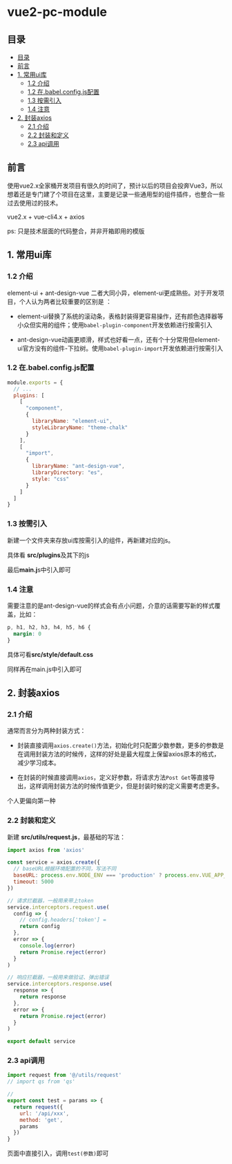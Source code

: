 # vue2-pc-module

## <a name=''></a>目录

<!-- vscode-markdown-toc -->
* [目录](#)
* [前言](#-1)
* [1. 常用ui库](#ui)
	* [1.2 介绍](#-1)
	* [1.2 在.babel.config.js配置](#babel.config.js)
	* [1.3 按需引入](#-1)
	* [1.4 注意](#-1)
* [2. 封装axios](#axios)
	* [2.1 介绍](#-1)
	* [2.2 封装和定义](#-1)
	* [2.3 api调用](#api)

<!-- vscode-markdown-toc-config
	numbering=false
	autoSave=true
	/vscode-markdown-toc-config -->
<!-- /vscode-markdown-toc -->

## <a name='-1'></a>前言

使用vue2.x全家桶开发项目有很久的时间了，预计以后的项目会投奔Vue3，所以想着还是专门建了个项目在这里，主要是记录一些通用型的组件插件，也整合一些过去使用过的技术。

vue2.x + vue-cli4.x + axios

ps: 只是技术层面的代码整合，并非开箱即用的模版

## <a name='ui'></a>1. 常用ui库 

### <a name='-1'></a>1.2 介绍

element-ui + ant-design-vue 二者大同小异，element-ui更成熟些。对于开发项目，个人认为两者比较重要的区别是 ：

* element-ui替换了系统的滚动条，表格封装得更容易操作，还有颜色选择器等小众但实用的组件；使用`babel-plugin-component`开发依赖进行按需引入

* ant-design-vue动画更顺滑，样式也好看一点，还有个十分常用但element-ui官方没有的组件-下拉树。使用`babel-plugin-import`开发依赖进行按需引入

### <a name='babel.config.js'></a>1.2 在.babel.config.js配置

```js 
module.exports = {
  // ...
  plugins: [
    [
      "component",
      {
        libraryName: "element-ui",
        styleLibraryName: "theme-chalk"
      }
    ],
    [
      "import",
      {
        libraryName: "ant-design-vue",
        libraryDirectory: "es",
        style: "css"
      }
    ]
  ]
}
```

### <a name='-1'></a>1.3 按需引入

新建一个文件夹来存放ui库按需引入的组件，再新建对应的js。

具体看 **src/plugins**及其下的js

最后**main.j**s中引入即可

### <a name='-1'></a>1.4 注意

需要注意的是ant-design-vue的样式会有点小问题，介意的话需要写新的样式覆盖，比如：

```css
p, h1, h2, h3, h4, h5, h6 {
  margin: 0
}
```

具体可看**src/style/default.css**

同样再在main.js中引入即可

## <a name='axios'></a>2. 封装axios

### <a name='-1'></a>2.1 介绍

通常而言分为两种封装方式：

* 封装直接调用`axios.create()`方法，初始化时只配置少数参数，更多的参数是在调用封装方法的时候传，这样的好处是最大程度上保留axios原本的格式，减少学习成本。

* 在封装的时候直接调用`axios`，定义好参数，将请求方法`Post Get`等直接导出，这样调用封装方法的时候传值更少，但是封装时候的定义需要考虑更多。

个人更偏向第一种

### <a name='-1'></a>2.2 封装和定义

新建 **src/utils/request.js**，最基础的写法：

```js
import axios from 'axios'

const service = axios.create({
  // baseURL根据环境配置的不同，写法不同
  baseURL: process.env.NODE_ENV === 'production' ? process.env.VUE_APP_BASE_API : '',
  timeout: 5000
})

// 请求拦截器，一般用来带上token
service.interceptors.request.use(
  config => {
    // config.headers['token'] =
    return config
  },
  error => {
    console.log(error)
    return Promise.reject(error)
  }
)

// 响应拦截器，一般用来做验证、弹出错误
service.interceptors.response.use(
  response => {
    return response
  },
  error => {
    return Promise.reject(error)
  }
)

export default service
```

### <a name='api'></a>2.3 api调用 

```js
import request from '@/utils/request'
// import qs from 'qs'

//
export const test = params => {
  return request({
    url: '/api/xxx',
    method: 'get',
    params
  })
}
```

页面中直接引入，调用`test(参数)`即可

